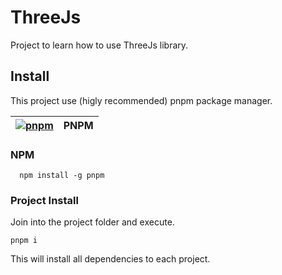 
# ThreeJs

Project to learn how to use ThreeJs library.

## Install

This project use (higly recommended) pnpm package manager.

[![pnpm](https://pnpm.io/img/pnpm-no-name-with-frame.svg)](https://pnpm.io/) | PNPM  |
|-|-|

### NPM

```
  npm install -g pnpm
```

### Project Install

Join into the project folder and execute.

```
pnpm i 
```

This will install all dependencies to each project.
